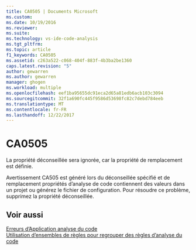 ```yaml
---
title: CA0505 | Documents Microsoft
ms.custom: 
ms.date: 10/19/2016
ms.reviewer: 
ms.suite: 
ms.technology: vs-ide-code-analysis
ms.tgt_pltfrm: 
ms.topic: article
f1_keywords: CA0505
ms.assetid: c263a522-c068-404f-883f-4b3ba2be1360
caps.latest.revision: "5"
author: gewarren
ms.author: gewarren
manager: ghogen
ms.workload: multiple
ms.openlocfilehash: eef1ba95655dc91eca2d65a81edb6acb103c3094
ms.sourcegitcommit: 32f1a690fc445f9586d53698fc82c7debd784eeb
ms.translationtype: MT
ms.contentlocale: fr-FR
ms.lasthandoff: 12/22/2017
---
```

# <a name="ca0505"></a>CA0505
La propriété déconseillée sera ignorée, car la propriété de remplacement est définie.  
  
 Avertissement CA505 est généré lors du déconseillée spécifié et de remplacement propriétés d’analyse de code contiennent des valeurs dans un projet ou générez le fichier de configuration. Pour résoudre ce problème, supprimez la propriété déconseillée.  
  
## <a name="see-also"></a>Voir aussi  
 [Erreurs d’Application analyse du code](../code-quality/code-analysis-application-errors.md)   
 [Utilisation d’ensembles de règles pour regrouper des règles d’analyse du code](../code-quality/using-rule-sets-to-group-code-analysis-rules.md)   
